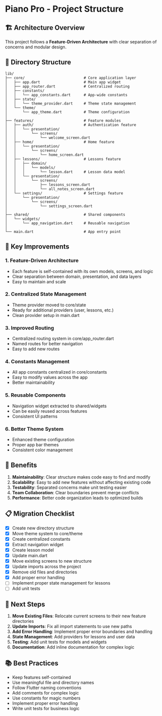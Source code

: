 # Piano Pro - Project Structure

## 🏗️ Architecture Overview

This project follows a **Feature-Driven Architecture** with clear separation of concerns and modular design.

## 📁 Directory Structure

```
lib/
├── core/                           # Core application layer
│   ├── app.dart                    # Main app widget
│   ├── app_router.dart             # Centralized routing
│   ├── constants/
│   │   └── app_constants.dart      # App-wide constants
│   ├── state/
│   │   └── theme_provider.dart     # Theme state management
│   └── theme/
│       └── app_theme.dart          # Theme configuration
│
├── features/                       # Feature modules
│   ├── auth/                       # Authentication feature
│   │   └── presentation/
│   │       └── screens/
│   │           └── welcome_screen.dart
│   ├── home/                       # Home feature
│   │   └── presentation/
│   │       └── screens/
│   │           └── home_screen.dart
│   ├── lessons/                    # Lessons feature
│   │   ├── domain/
│   │   │   └── models/
│   │   │       └── lesson.dart     # Lesson data model
│   │   └── presentation/
│   │       └── screens/
│   │           ├── lessons_screen.dart
│   │           └── all_notes_screen.dart
│   └── settings/                   # Settings feature
│       └── presentation/
│           └── screens/
│               └── settings_screen.dart
│
├── shared/                         # Shared components
│   └── widgets/
│       └── app_navigation.dart     # Reusable navigation
│
└── main.dart                       # App entry point
```

## 🎯 Key Improvements

### 1. **Feature-Driven Architecture**
- Each feature is self-contained with its own models, screens, and logic
- Clear separation between domain, presentation, and data layers
- Easy to maintain and scale

### 2. **Centralized State Management**
- Theme provider moved to core/state
- Ready for additional providers (user, lessons, etc.)
- Clean provider setup in main.dart

### 3. **Improved Routing**
- Centralized routing system in core/app_router.dart
- Named routes for better navigation
- Easy to add new routes

### 4. **Constants Management**
- All app constants centralized in core/constants
- Easy to modify values across the app
- Better maintainability

### 5. **Reusable Components**
- Navigation widget extracted to shared/widgets
- Can be easily reused across features
- Consistent UI patterns

### 6. **Better Theme System**
- Enhanced theme configuration
- Proper app bar themes
- Consistent color management

## 🚀 Benefits

1. **Maintainability**: Clear structure makes code easy to find and modify
2. **Scalability**: Easy to add new features without affecting existing code
3. **Testability**: Separated concerns make unit testing easier
4. **Team Collaboration**: Clear boundaries prevent merge conflicts
5. **Performance**: Better code organization leads to optimized builds

## 📋 Migration Checklist

- [x] Create new directory structure
- [x] Move theme system to core/theme
- [x] Create centralized constants
- [x] Extract navigation widget
- [x] Create lesson model
- [x] Update main.dart
- [x] Move existing screens to new structure
- [x] Update imports across the project
- [x] Remove old files and directories
- [x] Add proper error handling
- [ ] Implement proper state management for lessons
- [ ] Add unit tests

## 🔧 Next Steps

1. **Move Existing Files**: Relocate current screens to their new feature directories
2. **Update Imports**: Fix all import statements to use new paths
3. **Add Error Handling**: Implement proper error boundaries and handling
4. **State Management**: Add providers for lessons and user data
5. **Testing**: Add unit tests for models and widgets
6. **Documentation**: Add inline documentation for complex logic

## 📚 Best Practices

- Keep features self-contained
- Use meaningful file and directory names
- Follow Flutter naming conventions
- Add comments for complex logic
- Use constants for magic numbers
- Implement proper error handling
- Write unit tests for business logic 